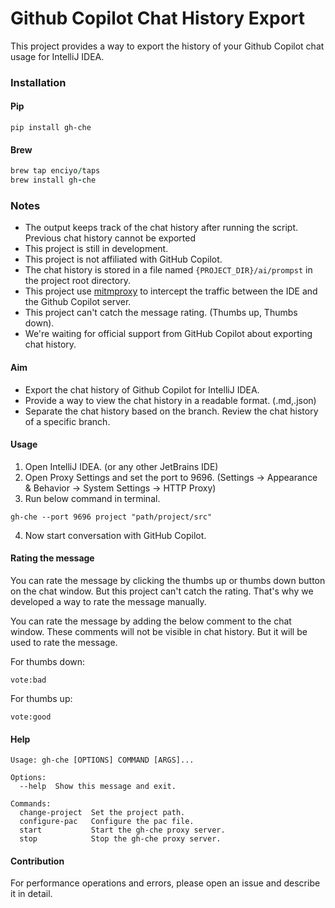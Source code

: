 # Github Copilot Chat History Export

This project provides a way to export the history of your Github Copilot chat usage for IntelliJ IDEA.

### Installation

#### Pip
```shell
pip install gh-che
```

#### Brew
```ruby
brew tap enciyo/taps
brew install gh-che
```

### Notes

- The output keeps track of the chat history after running the script. Previous chat history cannot be exported
- This project is still in development.
- This project is not affiliated with GitHub Copilot.
- The chat history is stored in a file named `{PROJECT_DIR}/ai/prompst` in the project root directory.
- This project use [mitmproxy](https://mitmproxy.org/) to intercept the traffic between the IDE and the Github Copilot
  server.
- This project can't catch the message rating. (Thumbs up, Thumbs down).
- We're waiting for official support from GitHub Copilot about exporting chat history.

#### Aim

- Export the chat history of Github Copilot for IntelliJ IDEA.
- Provide a way to view the chat history in a readable format. (.md,.json)
- Separate the chat history based on the branch. Review the chat history of a specific branch.

#### Usage

1. Open IntelliJ IDEA. (or any other JetBrains IDE)
2. Open Proxy Settings and set the port to 9696. (Settings -> Appearance & Behavior -> System Settings -> HTTP Proxy)
3. Run below command in terminal.

```shell
gh-che --port 9696 project "path/project/src"
```

4. Now start conversation with GitHub Copilot.


#### Rating the message

You can rate the message by clicking the thumbs up or thumbs down button on the chat window. But this project can't
catch the rating. That's why we developed a way to rate the message manually.

You can rate the message by adding the below comment to the chat window.
These comments will not be visible in chat history. But it will be used to rate the message.

For thumbs down:

```shell
vote:bad
```

For thumbs up:

```shell
vote:good
```

#### Help

```shell
Usage: gh-che [OPTIONS] COMMAND [ARGS]...

Options:
  --help  Show this message and exit.

Commands:
  change-project  Set the project path.
  configure-pac   Configure the pac file.
  start           Start the gh-che proxy server.
  stop            Stop the gh-che proxy server.
```

#### Contribution

For performance operations and errors, please open an issue and describe it in detail.
